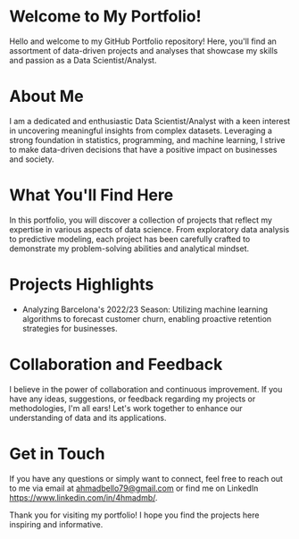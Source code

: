 # Welcome to My Portfolio!

Hello and welcome to my GitHub Portfolio repository! Here, you'll find an assortment of data-driven projects and analyses that showcase my skills and passion as a Data Scientist/Analyst.

# About Me
I am a dedicated and enthusiastic Data Scientist/Analyst with a keen interest in uncovering meaningful insights from complex datasets. Leveraging a strong foundation in statistics, programming, and machine learning, I strive to make data-driven decisions that have a positive impact on businesses and society.

# What You'll Find Here
In this portfolio, you will discover a collection of projects that reflect my expertise in various aspects of data science. From exploratory data analysis to predictive modeling, each project has been carefully crafted to demonstrate my problem-solving abilities and analytical mindset.

# Projects Highlights
* Analyzing Barcelona's 2022/23 Season: Utilizing machine learning algorithms to forecast customer churn, enabling proactive retention strategies for businesses.



# Collaboration and Feedback
I believe in the power of collaboration and continuous improvement. If you have any ideas, suggestions, or feedback regarding my projects or methodologies, I'm all ears! Let's work together to enhance our understanding of data and its applications.

# Get in Touch
If you have any questions or simply want to connect, feel free to reach out to me via email at ahmadbello79@gmail.com or find me on LinkedIn https://www.linkedin.com/in/4hmadmb/.

Thank you for visiting my portfolio! I hope you find the projects here inspiring and informative.
